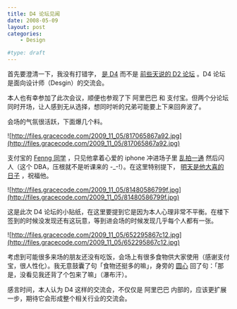 ```yaml
---
title: D4 论坛见闻
date: 2008-05-09
layout: post
categories:
    - Design

#type: draft
---
```


首先要澄清一下，我没有打错字， [是 D4](http://www.dbanotes.net/web/alibaba_2008_d4.html)  而不是 [前些天说的 D2 论坛]({{site.urls}}/posts/1477/) 。D4 论坛是面向设计师（Desgin）的交流会。

本人也有幸参加了此次会议，顺便也参观了下 阿里巴巴 和 支付宝。但两个分论坛同时开场，让人感到无从选择，想同时听的兄弟可能要上下来回奔波了。

会场的气氛很活跃，下面爆几个料。

![http://files.gracecode.com/2009_11_05/817065867a92.jpg](http://files.gracecode.com/2009_11_05/817065867a92.jpg)

支付宝的  [Fenng 同学](http://www.dbanotes.net/) ，只见他拿着心爱的 iphone 冲进场子里 [乱拍一通](http://www.yupoo.com/albums/view?id=ff80808119c622ad0119c876c1871efe) 然后闪人（这个 DBA，压根就不是听课来的 -_-!）。在这里特别提下， [明天是他大喜的日子](http://www.dbanotes.net/mylife/marry.html) ，祝福他。

![http://files.gracecode.com/2009_11_05/81480586799f.jpg](http://files.gracecode.com/2009_11_05/81480586799f.jpg)

这是此次 D4 论坛的小贴纸，在这里要提到它是因为本人心理非常不平衡。在楼下签到的时候没发现还有这玩意，等到进会场的时候发现几乎每个人都有一张。

![http://files.gracecode.com/2009_11_05/652295867c12.jpg](http://files.gracecode.com/2009_11_05/652295867c12.jpg)

考虑到可能很多来场的朋友还没有吃饭，会场上有很多食物供大家使用（感谢支付宝，很人性化）。我无意鼓囊了句「食物还挺多的嘛」，身旁的  [圆心](http://www.planabc.net/)  回了句：「那是，没看见我还背了个包来了嘛」（瀑布汗）。

感言时间，本人认为 D4 这样的交流会，不仅仅是 阿里巴巴 内部的，应该更扩展一步，期待它会形成整个相关行业的交流会。
